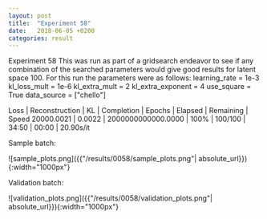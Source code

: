 ```yaml
---
layout: post
title:  "Experiment 58"
date:   2018-06-05 +0200
categories: result
---
```

Experiment 58
This was run as part of a gridsearch endeavor to see if any combination of the searched parameters would give good results for latent space 100.
For this run the parameters were as follows:
learning_rate = 1e-3
kl_loss_mult = 1e-6
kl_extra_mult = 2
kl_extra_exponent = 4
use_square = True
data_source = ["chello"]

Loss | Reconstruction | KL | Completion | Epochs | Elapsed | Remaining | Speed
20000.0021 | 0.0022 | 2000000000000.0000 | 100% | 100/100 | 34:50 | 00:00 | 20.90s/it



Sample batch:

![sample_plots.png]({{"/results/0058/sample_plots.png"| absolute_url}}){:width="1000px"}

Validation batch:

![validation_plots.png]({{"/results/0058/validation_plots.png"| absolute_url}}){:width="1000px"}
